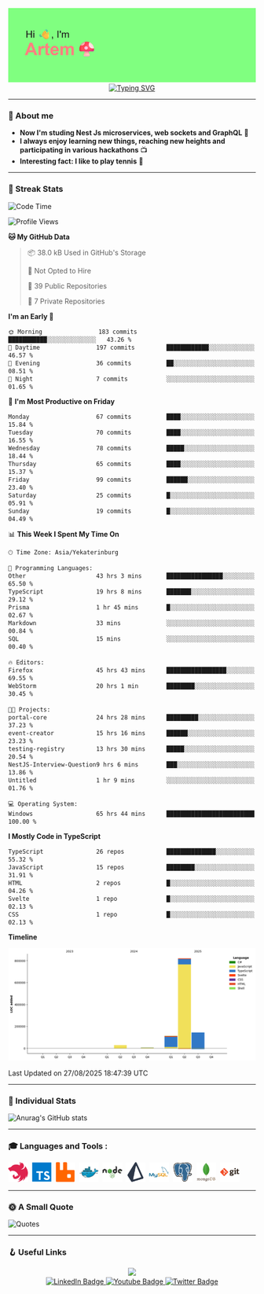 <div id="header" align="center">
  <img src="https://github.com/CurlyBattery/CurlyBattery/blob/master/header.png?raw=true" alt="альтернативный текст">
  <a href="https://git.io/typing-svg"><img src="https://readme-typing-svg.demolab.com?font=Fira+Code&pause=1000&color=2BF777&width=435&lines=I've+been+doing+backend+programming+;on+Nest+JS+for+13+months+now" alt="Typing SVG" /></a>
</div>

---

### :otter: About me 
- __Now I'm studing Nest Js microservices, web sockets and GraphQL__ 🧩
- __I always enjoy learning new things, reaching new heights and participating in various hackathons__ 📺
- __Interesting fact: I like to play tennis__ 🏓

---

### :monorail: Streak Stats 

<!--START_SECTION:waka-->
![Code Time](http://img.shields.io/badge/Code%20Time-1%2C313%20hrs%204%20mins-blue)

![Profile Views](http://img.shields.io/badge/Profile%20Views-1-blue)

**🐱 My GitHub Data** 

> 📦 38.0 kB Used in GitHub's Storage 
 > 
> 🚫 Not Opted to Hire
 > 
> 📜 39 Public Repositories 
 > 
> 🔑 7 Private Repositories 
 > 
**I'm an Early 🐤** 

```text
🌞 Morning                183 commits         ███████████░░░░░░░░░░░░░░   43.26 % 
🌆 Daytime                197 commits         ████████████░░░░░░░░░░░░░   46.57 % 
🌃 Evening                36 commits          ██░░░░░░░░░░░░░░░░░░░░░░░   08.51 % 
🌙 Night                  7 commits           ░░░░░░░░░░░░░░░░░░░░░░░░░   01.65 % 
```
📅 **I'm Most Productive on Friday** 

```text
Monday                   67 commits          ████░░░░░░░░░░░░░░░░░░░░░   15.84 % 
Tuesday                  70 commits          ████░░░░░░░░░░░░░░░░░░░░░   16.55 % 
Wednesday                78 commits          █████░░░░░░░░░░░░░░░░░░░░   18.44 % 
Thursday                 65 commits          ████░░░░░░░░░░░░░░░░░░░░░   15.37 % 
Friday                   99 commits          ██████░░░░░░░░░░░░░░░░░░░   23.40 % 
Saturday                 25 commits          █░░░░░░░░░░░░░░░░░░░░░░░░   05.91 % 
Sunday                   19 commits          █░░░░░░░░░░░░░░░░░░░░░░░░   04.49 % 
```


📊 **This Week I Spent My Time On** 

```text
🕑︎ Time Zone: Asia/Yekaterinburg

💬 Programming Languages: 
Other                    43 hrs 3 mins       ████████████████░░░░░░░░░   65.50 % 
TypeScript               19 hrs 8 mins       ███████░░░░░░░░░░░░░░░░░░   29.12 % 
Prisma                   1 hr 45 mins        █░░░░░░░░░░░░░░░░░░░░░░░░   02.67 % 
Markdown                 33 mins             ░░░░░░░░░░░░░░░░░░░░░░░░░   00.84 % 
SQL                      15 mins             ░░░░░░░░░░░░░░░░░░░░░░░░░   00.40 % 

🔥 Editors: 
Firefox                  45 hrs 43 mins      █████████████████░░░░░░░░   69.55 % 
WebStorm                 20 hrs 1 min        ████████░░░░░░░░░░░░░░░░░   30.45 % 

🐱‍💻 Projects: 
portal-core              24 hrs 28 mins      █████████░░░░░░░░░░░░░░░░   37.23 % 
event-creator            15 hrs 16 mins      ██████░░░░░░░░░░░░░░░░░░░   23.23 % 
testing-registry         13 hrs 30 mins      █████░░░░░░░░░░░░░░░░░░░░   20.54 % 
NestJS-Interview-Question9 hrs 6 mins        ███░░░░░░░░░░░░░░░░░░░░░░   13.86 % 
Untitled                 1 hr 9 mins         ░░░░░░░░░░░░░░░░░░░░░░░░░   01.76 % 

💻 Operating System: 
Windows                  65 hrs 44 mins      █████████████████████████   100.00 % 
```

**I Mostly Code in TypeScript** 

```text
TypeScript               26 repos            ██████████████░░░░░░░░░░░   55.32 % 
JavaScript               15 repos            ████████░░░░░░░░░░░░░░░░░   31.91 % 
HTML                     2 repos             █░░░░░░░░░░░░░░░░░░░░░░░░   04.26 % 
Svelte                   1 repo              █░░░░░░░░░░░░░░░░░░░░░░░░   02.13 % 
CSS                      1 repo              █░░░░░░░░░░░░░░░░░░░░░░░░   02.13 % 
```



**Timeline**

![Lines of Code chart](https://raw.githubusercontent.com/CurlyBattery/CurlyBattery/master/assets/bar_graph.png)


 Last Updated on 27/08/2025 18:47:39 UTC
<!--END_SECTION:waka-->

---

### :slot_machine: Individual Stats 
![Anurag's GitHub stats](https://github-readme-stats.vercel.app/api?username=CurlyBattery&hide=contribs,prs&theme=dracula)

---

### :mortar_board: Languages and Tools :
<div>
  <img src="https://github.com/devicons/devicon/blob/master/icons/nestjs/nestjs-original.svg" title="Nest" alt="Nest" width="40" height="40"/>&nbsp;
  <img src="https://github.com/devicons/devicon/blob/master/icons/typescript/typescript-plain.svg" title="TypeScript" alt="TypeScript" width="40" height="40"/>&nbsp;
  <img src="https://github.com/devicons/devicon/blob/master/icons/rabbitmq/rabbitmq-original.svg" title="Rabbit" alt="RabbitMQ" width="40" height="40"/>&nbsp;
  <img src="https://github.com/devicons/devicon/blob/master/icons/docker/docker-original.svg" title="Docker" alt="Docker" width="40" height="40"/>&nbsp;
  <img src="https://github.com/devicons/devicon/blob/master/icons/nodejs/nodejs-original-wordmark.svg" title="NodeJS" alt="NodeJS" width="40" height="40"/>&nbsp;
  <img src="https://github.com/devicons/devicon/blob/master/icons/prisma/prisma-original.svg" title="Prisma"  alt="Prisma" width="40" height="40"/>&nbsp;
  <img src="https://github.com/devicons/devicon/blob/master/icons/mysql/mysql-original-wordmark.svg" title="MySQL"  alt="MySQL" width="40" height="40"/>&nbsp;
  <img src="https://github.com/devicons/devicon/blob/master/icons/postgresql/postgresql-original.svg" title="PostgreSQL"  alt="PostgreSQL" width="40" height="40"/>&nbsp;
  <img src="https://github.com/devicons/devicon/blob/master/icons/mongodb/mongodb-original-wordmark.svg" title="MongoDB" alt="MongoDB" width="40" height="40"/>&nbsp;
  <img src="https://github.com/devicons/devicon/blob/master/icons/git/git-original-wordmark.svg" title="Git" **alt="Git" width="40" height="40"/>
</div>

---

### :sun_with_face: A Small Quote
![Quotes](https://quotes-github-readme.vercel.app/api?type=horizontal&theme=dark)

---

### :hook: Useful Links 
<div align="center">
  <img src="https://media2.giphy.com/media/v1.Y2lkPTc5MGI3NjExdG1qb3M0MHpyZmczeDJoZzR4Z2lvcXBydDhpejNpb3Zoc2NoM2lnaCZlcD12MV9pbnRlcm5hbF9naWZfYnlfaWQmY3Q9Zw/FXynzLoP14IHsnfGmO/giphy.gif" height="300">
  
  <div id="badges">
  <a href="your-linkedin-URL">
    <img src="https://img.shields.io/badge/LinkedIn-blue?style=for-the-badge&logo=linkedin&logoColor=white" alt="LinkedIn Badge"/>
  </a>
  <a href="your-youtube-URL">
    <img src="https://img.shields.io/badge/YouTube-red?style=for-the-badge&logo=youtube&logoColor=white" alt="Youtube Badge"/>
  </a>
  <a href="your-twitter-URL">
    <img src="https://img.shields.io/badge/Twitter-blue?style=for-the-badge&logo=twitter&logoColor=white" alt="Twitter Badge"/>
  </a>
